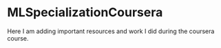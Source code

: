 # MLSpecializationCoursera
Here I am adding important resources and work I did during the coursera course.
